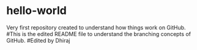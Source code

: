 # hello-world
Very first repository created to understand how things work on GitHub.
#This is the edited README file to understand the branching concepts of GitHub.
#Edited by Dhiraj
